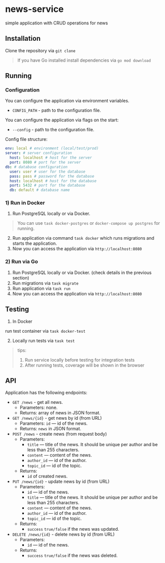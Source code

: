 # news-service
simple application with CRUD operations for news

## Installation
Clone the repository via `git clone`
> If you have Go installed
> install dependencies via `go mod download`

## Running 

### Configuration
You can configure the application via environment variables. 
- `CONFIG_PATH` - path to the configuration file. 

You can configure the application via flags on the start:
- `--config` - path to the configuration file.

Config file structure:
```yaml
env: local # environment (local/test/prod)
server: # server configuration
  host: localhost # host for the server 
  port: 8080 # port for the server
db: # database configuration
  user: user # user for the database
  pass: pass # password for the database
  host: localhost # host for the database
  port: 5432 # port for the database
  db: default # database name
```


### 1) Run in Docker
1) Run PostgreSQL locally or via Docker. 
>You can use `task docker-postgres` or `docker-compose up postgres` for running.
2) Run application via command `task docker` which runs migrations and starts the application. 
3) Now you can access the application via `http://localhost:8080`  

### 2) Run via Go
1) Run PostgreSQL locally or via Docker. (check details in the previous section)
2) Run migrations via `task migrate`
3) Run application via `task run`
4) Now you can access the application via `http://localhost:8080`

## Testing
1) In Docker

run test container via `task docker-test`

2) Locally
run tests via `task test`
> tips:
> 1) Run service locally before testing for integration tests
> 2) After running tests, coverage will be shown in the browser


## API
Application has the following endpoints:
- `GET /news` - get all news. 
  - Parameters: none. 
  - Returns: array of news in JSON format.
- `GET /news/{id}` - get news by id (from URL)
  - Parameters: `id` — id of the news. 
  - Returns: `news` in JSON format.
- `POST /news` - create news (from request body)
  - Parameters: 
    - `title` — title of the news. It should be unique per author and be less than 255 characters. 
    - `content` — content of the news. 
    - `author_id` — id of the author.
    - `topic_id` — id of the topic.
  - Returns:
    - `id` of created news.
- `PUT /news/{id}` - update news by id (from URL)
  - Parameters: 
    - `id` — id of the news. 
    - `title` — title of the news. It should be unique per author and be less than 255 characters. 
    - `content` — content of the news. 
    - `author_id` — id of the author.
    - `topic_id` — id of the topic.
  - Returns:
    - `success` `true/false` if the news was updated.
- `DELETE /news/{id}` - delete news by id (from URL)
  - Parameters: 
    - `id` — id of the news. 
  - Returns:
    - `success` `true/false` if the news was deleted.
